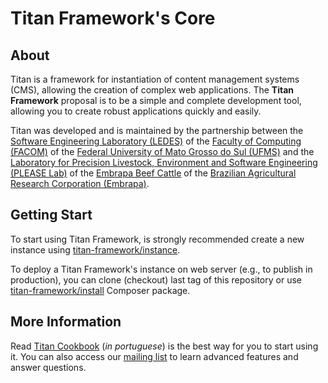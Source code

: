 # Titan Framework's Core

About
-----

Titan is a framework for instantiation of content management systems (CMS), allowing the creation of complex web applications. The **Titan Framework** proposal is to be a simple and complete development tool, allowing you to create robust applications quickly and easily.

Titan was developed and is maintained by the partnership between the [Software Engineering Laboratory (LEDES)](http://www.ledes.net) of the [Faculty of Computing (FACOM)](http://www.facom.ufms.br) of the [Federal University of Mato Grosso do Sul (UFMS)](http://www.ufms.br) and the [Laboratory for Precision Livestock, Environment and Software Engineering (PLEASE Lab)](http://please.cnpgc.embrapa.br) of the [Embrapa Beef Cattle](http://www.embrapa.br/gado-de-corte) of the [Brazilian Agricultural Research Corporation (Embrapa)](http://www.embrapa.br).

Getting Start
-------------

To start using Titan Framework, is strongly recommended create a new instance using [titan-framework/instance](https://github.com/titan-framework/instance).

To deploy a Titan Framework's instance on web server (e.g., to publish in production), you can clone (checkout) last tag of this repository or use [titan-framework/install](https://github.com/titan-framework/install) Composer package.

More Information
----------------

Read [Titan Cookbook](document/Cookbook.pdf) (*in portuguese*) is the best way for you to start using it. You can also access our [mailing list](https://groups.google.com/forum/#!forum/titan-framework) to learn advanced features and answer questions.
